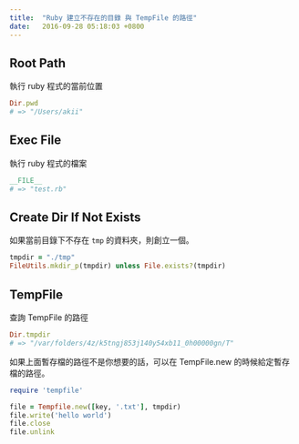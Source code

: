 ```yaml
---
title:  "Ruby 建立不存在的目錄 與 TempFile 的路徑"
date:   2016-09-28 05:18:03 +0800
---
```


## Root Path

執行 ruby 程式的當前位置

```ruby
Dir.pwd
# => "/Users/akii"
```

## Exec File

執行 ruby 程式的檔案

```ruby
__FILE__
# => "test.rb"
```

## Create Dir If Not Exists

如果當前目錄下不存在 `tmp` 的資料夾，則創立一個。

```ruby
tmpdir = "./tmp"
FileUtils.mkdir_p(tmpdir) unless File.exists?(tmpdir)
```

<!--excerpt-->

## TempFile

查詢 TempFile 的路徑

```ruby
Dir.tmpdir
# => "/var/folders/4z/k5tngj853j140y54xb11_0h00000gn/T"
```

如果上面暫存檔的路徑不是你想要的話，可以在 TempFile.new 的時候給定暫存檔的路徑。

```ruby
require 'tempfile'

file = Tempfile.new([key, '.txt'], tmpdir)
file.write('hello world')
file.close
file.unlink
```
